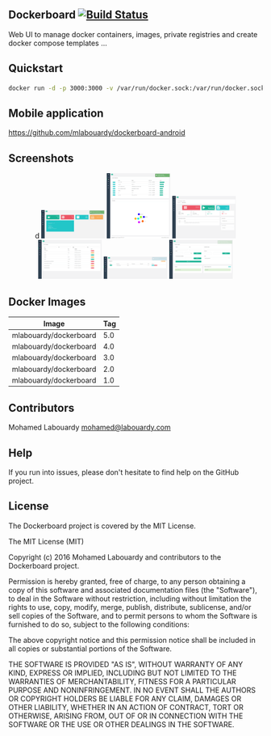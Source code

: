 ## Dockerboard [![Build Status](https://travis-ci.org/mlabouardy/docker-ui.svg?branch=master)](https://travis-ci.org/mlabouardy/docker-ui)

Web UI to manage docker containers, images, private registries and create docker compose templates  ...

## Quickstart

```sh
docker run -d -p 3000:3000 -v /var/run/docker.sock:/var/run/docker.sock --name dockerboard mlabouardy/dockerboard:5.0
```

## Mobile application

https://github.com/mlabouardy/dockerboard-android

## Screenshots

<p align="center">d
  <img src="screenshots/1.png" width="25%"/>
  <img src="screenshots/2.png" width="25%"/>
  <img src="screenshots/3.png" width="25%"/>
  <img src="screenshots/4.png" width="25%"/>
  <img src="screenshots/5.png" width="25%"/>
  <img src="screenshots/6.png" width="25%"/>
</p>

## Docker Images

Image | Tag
------------ | -------------
mlabouardy/dockerboard | 5.0
mlabouardy/dockerboard | 4.0
mlabouardy/dockerboard | 3.0
mlabouardy/dockerboard | 2.0
mlabouardy/dockerboard | 1.0

## Contributors

Mohamed Labouardy <mohamed@labouardy.com>

## Help

If you run into issues, please don't hesitate to find help on the GitHub project.

## License

The Dockerboard project is covered by the MIT License.

The MIT License (MIT)

Copyright (c) 2016 Mohamed Labouardy and contributors to the Dockerboard project.

Permission is hereby granted, free of charge, to any person obtaining a copy of this software and associated documentation files (the "Software"), to deal in the Software without restriction, including without limitation the rights to use, copy, modify, merge, publish, distribute, sublicense, and/or sell copies of the Software, and to permit persons to whom the Software is furnished to do so, subject to the following conditions:

The above copyright notice and this permission notice shall be included in all copies or substantial portions of the Software.

THE SOFTWARE IS PROVIDED "AS IS", WITHOUT WARRANTY OF ANY KIND, EXPRESS OR IMPLIED, INCLUDING BUT NOT LIMITED TO THE WARRANTIES OF MERCHANTABILITY, FITNESS FOR A PARTICULAR PURPOSE AND NONINFRINGEMENT. IN NO EVENT SHALL THE AUTHORS OR COPYRIGHT HOLDERS BE LIABLE FOR ANY CLAIM, DAMAGES OR OTHER LIABILITY, WHETHER IN AN ACTION OF CONTRACT, TORT OR OTHERWISE, ARISING FROM, OUT OF OR IN CONNECTION WITH THE SOFTWARE OR THE USE OR OTHER DEALINGS IN THE SOFTWARE.
